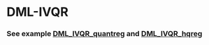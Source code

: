 # DML-IVQR 

### See example [DML_IVQR_quantreg](https://github.com/FieldTien/DML-IVQR/blob/master/example/dml_ivqr_quantreg.pdf) and [DML_IVQR_hqreg](https://github.com/FieldTien/DML-IVQR/blob/master/example/dml_ivqr_hqreg.pdf)
